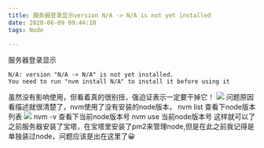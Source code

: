 ```yaml
---
title: 服务器登录显示version N/A -> N/A is not yet installed
date: 2020-06-09 09:44:10
tags: Node

---
```


服务器登录显示 
```
N/A: version "N/A -> N/A" is not yet installed.
You need to run "nvm install N/A" to install it before using it
```
虽然没有影响使用，但看着真的很别扭，强迫证表示一定要干掉它！
![](https://img2020.cnblogs.com/blog/1524685/202006/1524685-20200609091039474-1435824546.png)
问题原因看描述就很清楚了，nvm使用了没有安装的node版本，
nvm list 查看下node版本列表
![](https://img2020.cnblogs.com/blog/1524685/202006/1524685-20200609091923094-451999865.png)
nvm -v 查看下当前node版本号
nvm use 当前node版本号 
这样就可以了
之前服务器安装了宝塔，在宝塔里安装了pm2来管理node,但是在此之前我记得是单独装过node，问题应该是出在这里了😀
